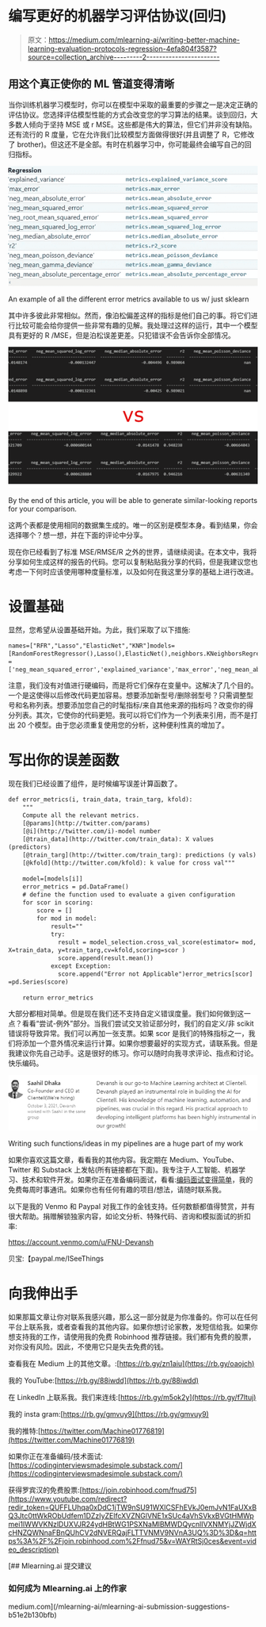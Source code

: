 # 编写更好的机器学习评估协议(回归)

> 原文：<https://medium.com/mlearning-ai/writing-better-machine-learning-evaluation-protocols-regression-4efa804f3587?source=collection_archive---------2----------------------->

## 用这个真正使你的 ML 管道变得清晰

当你训练机器学习模型时，你可以在模型中采取的最重要的步骤之一是决定正确的评估协议。您选择评估模型性能的方式会改变您的学习算法的结果。谈到回归，大多数人倾向于坚持 MSE 或 r MSE。这些都是伟大的算法，但它们并非没有缺陷。还有流行的 R 度量，它在允许我们比较模型方面做得很好(并且调整了 R，它修改了 brother)。但这还不是全部。有时在机器学习中，你可能最终会编写自己的回归指标。

![](img/4cd332d25fab157f07e10cfd0e3b34b9.png)

An example of all the different error metrics available to us w/ just sklearn

其中许多彼此非常相似。然而，像泊松偏差这样的指标是他们自己的事。将它们进行比较可能会给你提供一些非常有趣的见解。我处理过这样的运行，其中一个模型具有更好的 R /MSE，但是泊松误差更差。只犯错误不会告诉你全部情况。

![](img/89990105e015c689ff4b9aa7a19b0eec.png)

By the end of this article, you will be able to generate similar-looking reports for your comparison.

这两个表都是使用相同的数据集生成的。唯一的区别是模型本身。看到结果，你会选择哪个？想一想，并在下面的评论中分享。

现在你已经看到了标准 MSE/RMSE/R 之外的世界，请继续阅读。在本文中，我将分享如何生成这样的报告的代码。您可以复制粘贴我分享的代码，但是我建议您也考虑一下何时应该使用哪种度量标准，以及如何在我这里分享的基础上进行改进。

# 设置基础

显然，您希望从设置基础开始。为此，我们采取了以下措施:

```
names=["RFR","Lasso","ElasticNet","KNR"]models=[RandomForestRegressor(),Lasso(),ElasticNet(),neighbors.KNeighborsRegressor()]bestScore=100000scoring = ['neg_mean_squared_error','explained_variance','max_error','neg_mean_absolute_error','neg_root_mean_squared_error','neg_mean_squared_log_error','neg_median_absolute_error','r2','neg_mean_poisson_deviance','neg_mean_gamma_deviance']
```

注意，我们没有对值进行硬编码，而是将它们保存在变量中。这解决了几个目的。一个是这使得以后修改代码更加容易。想要添加新型号/删除弱型号？只需调整型号和名称列表。想要添加您自己的时髦指标/来自其他来源的指标吗？改变你的得分列表。其次，它使你的代码更短。我可以将它们作为一个列表来引用，而不是打出 20 个模型。由于您必须重复使用您的分析，这种便利性真的增加了。

# 写出你的误差函数

现在我们已经设置了组件，是时候编写误差计算函数了。

```
def error_metrics(i, train_data, train_targ, kfold):
    """
    Compute all the relevant metrics. 
    [@params](http://twitter.com/params)
    [@i](http://twitter.com/i)-model number
    [@train_data](http://twitter.com/train_data): X values (predictors)
    [@train_targ](http://twitter.com/train_targ): predictions (y vals)
    [@kfold](http://twitter.com/kfold): k value for cross val"""

    model=[models[i]]
    error_metrics = pd.DataFrame()
    # define the function used to evaluate a given configuration
    for scor in scoring:
        score = []
        for mod in model:
            result=""
            try: 
              result = model_selection.cross_val_score(estimator= mod, X=train_data, y=train_targ,cv=kfold,scoring=scor )
              score.append(result.mean())
            except Exception:
              score.append("Error not Applicable")error_metrics[scor] =pd.Series(score)

    return error_metrics
```

大部分都相对简单。但是现在我们还不支持自定义错误度量。我们如何做到这一点？看看“尝试-例外”部分。当我们尝试交叉验证部分时，我们的自定义/非 scikit 错误将导致异常。我们可以再加一张支票。如果 scor 是我们的特殊指标之一，我们将添加一个意外情况来运行计算。如果你想要最好的实现方式，请联系我。但是我建议你先自己动手。这是很好的练习。你可以随时向我寻求评论、指点和讨论。快乐编码。

![](img/425de30ec96f41c4808f2a39d14470dc.png)

Writing such functions/ideas in my pipelines are a huge part of my work

如果你喜欢这篇文章，看看我的其他内容。我定期在 Medium、YouTube、Twitter 和 Substack 上发帖(所有链接都在下面)。我专注于人工智能、机器学习、技术和软件开发。如果你正在准备编码面试，看看:[编码面试变得简单](https://codinginterviewsmadesimple.substack.com/)，我的免费每周时事通讯。如果你也有任何有趣的项目/想法，请随时联系我。

以下是我的 Venmo 和 Paypal 对我工作的金钱支持。任何数额都值得赞赏，并有很大帮助。捐赠解锁独家内容，如论文分析、特殊代码、咨询和模拟面试的折扣率:

https://account.venmo.com/u/FNU-Devansh

贝宝:【paypal.me/ISeeThings 

# 向我伸出手

如果那篇文章让你对联系我感兴趣，那么这一部分就是为你准备的。你可以在任何平台上联系我，或者查看我的其他内容。如果你想讨论家教，发短信给我。如果你想支持我的工作，请使用我的免费 Robinhood 推荐链接。我们都有免费的股票，对你没有风险。因此，不使用它只是失去免费的钱。

查看我在 Medium 上的其他文章。:[https://rb.gy/zn1aiu](https://rb.gy/oaojch)

我的 YouTube:[https://rb.gy/88iwdd](https://rb.gy/88iwdd)

在 LinkedIn 上联系我。我们来连线:[https://rb.gy/m5ok2y](https://rb.gy/f7ltuj)

我的 insta gram:[https://rb.gy/gmvuy9](https://rb.gy/gmvuy9)

我的推特:[https://twitter.com/Machine01776819](https://twitter.com/Machine01776819)

如果你正在准备编码/技术面试:[https://codinginterviewsmadesimple.substack.com/](https://codinginterviewsmadesimple.substack.com/)

获得罗宾汉的免费股票:[https://join.robinhood.com/fnud75](https://www.youtube.com/redirect?redir_token=QUFFLUhqa0xDdC1jTW9nSU91WXlCSFhEVkJ0emJvN1FaUXxBQ3Jtc0ttWkRObUdfem1DZzIyZElfcXVZNGlVNE1xSUc4aVhSVkxBVGtHMWpmei1lWWVKNzlDUXVJR24ydHBtWG1PSXNaMlBMWDQycnlIVXNMYjJZWjdXcHNZQWNnaFBnQUhCV2dNVERQajFLTTVNMV9NVnA3UQ%3D%3D&q=https%3A%2F%2Fjoin.robinhood.com%2Ffnud75&v=WAYRtSj0ces&event=video_description)

[](/mlearning-ai/mlearning-ai-submission-suggestions-b51e2b130bfb) [## Mlearning.ai 提交建议

### 如何成为 Mlearning.ai 上的作家

medium.com](/mlearning-ai/mlearning-ai-submission-suggestions-b51e2b130bfb)